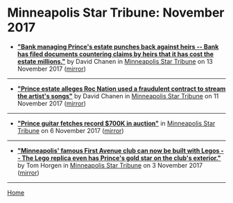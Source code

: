 # Minneapolis Star Tribune: November 2017

 - [**"Bank managing Prince's estate punches back against heirs -- Bank has filed documents countering claims by heirs that it has cost the estate millions."**](http://www.startribune.com/bank-managing-prince-s-estate-punches-back-against-heirs/457300243/) by David Chanen in [Minneapolis Star Tribune](http://www.startribune.com/) on 13 November 2017 ([mirror](https://web.archive.org/web/*/http://www.startribune.com/bank-managing-prince-s-estate-punches-back-against-heirs/457300243/))

----

 - [**"Prince estate alleges Roc Nation used a fraudulent contract to stream the artist's songs"**](http://www.startribune.com/prince-estate-alleges-roc-nation-used-a-fraudulent-contract-to-stream-the-artist-s-songs/456728283/) by David Chanen in [Minneapolis Star Tribune](http://www.startribune.com/) on 11 November 2017 ([mirror](https://web.archive.org/web/*/http://www.startribune.com/prince-estate-alleges-roc-nation-used-a-fraudulent-contract-to-stream-the-artist-s-songs/456728283/))

----

 - [**"Prince guitar fetches record $700K in auction"**](http://www.startribune.com/prince-guitar-fetches-record-700k-in-auction/455397973/) in [Minneapolis Star Tribune](http://www.startribune.com/) on 6 November 2017 ([mirror](https://web.archive.org/web/*/http://www.startribune.com/prince-guitar-fetches-record-700k-in-auction/455397973/))

----

 - [**"Minneapolis' famous First Avenue club can now be built with Legos -- The Lego replica even has Prince's gold star on the club's exterior."**](http://www.startribune.com/minneapolis-famous-first-avenue-club-can-now-be-built-with-legos/454951113/) by Tom Horgen in [Minneapolis Star Tribune](http://www.startribune.com/) on 3 November 2017 ([mirror](https://web.archive.org/web/*/http://www.startribune.com/minneapolis-famous-first-avenue-club-can-now-be-built-with-legos/454951113/))

----

[Home](./)
